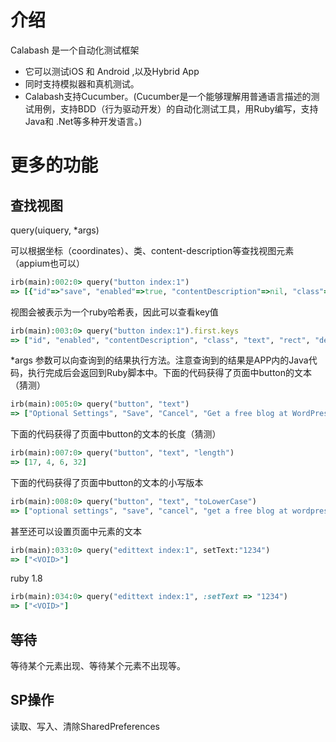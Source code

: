 # 介绍

Calabash 是一个自动化测试框架

- 它可以测试iOS 和 Android ,以及Hybrid App
- 同时支持模拟器和真机测试。
- Calabash支持Cucumber。(Cucumber是一个能够理解用普通语言描述的测试用例，支持BDD（行为驱动开发）的自动化测试工具，用Ruby编写，支持Java和 .Net等多种开发语言。)

# 更多的功能

## 查找视图

query(uiquery, *args)

可以根据坐标（coordinates）、类、content-description等查找视图元素（appium也可以）

```ruby
irb(main):002:0> query("button index:1")
=> [{"id"=>"save", "enabled"=>true, "contentDescription"=>nil, "class"=>"android.widget.Button", "text"=>"Save", "rect"=>{"center_y"=>724.0, "center_x"=>645.5, "height"=>64, "y"=>692, "width"=>71, "x"=>610}, "description"=>"android.widget.Button{4267b4a0 VFED..C. ........ 497,243-568,307 #7f070023 app:id/save}"}]
```

视图会被表示为一个ruby哈希表，因此可以查看key值

```ruby
irb(main):003:0> query("button index:1").first.keys
=> ["id", "enabled", "contentDescription", "class", "text", "rect", "description"]
```

*args 参数可以向查询到的结果执行方法。注意查询到的结果是APP内的Java代码，执行完成后会返回到Ruby脚本中。下面的代码获得了页面中button的文本（猜测）

```ruby
irb(main):005:0> query("button", "text")
=> ["Optional Settings", "Save", "Cancel", "Get a free blog at WordPress.com"]
```

下面的代码获得了页面中button的文本的长度（猜测）

```ruby
irb(main):007:0> query("button", "text", "length")
=> [17, 4, 6, 32]
```

下面的代码获得了页面中button的文本的小写版本

```ruby
irb(main):008:0> query("button", "text", "toLowerCase")
=> ["optional settings", "save", "cancel", "get a free blog at wordpress.com"]
```

甚至还可以设置页面中元素的文本

```ruby
irb(main):033:0> query("edittext index:1", setText:"1234")
=> ["<VOID>"]
```

ruby 1.8

```ruby
irb(main):034:0> query("edittext index:1", :setText => "1234")
=> ["<VOID>"]
```

## 等待

等待某个元素出现、等待某个元素不出现等。

## SP操作

读取、写入、清除SharedPreferences